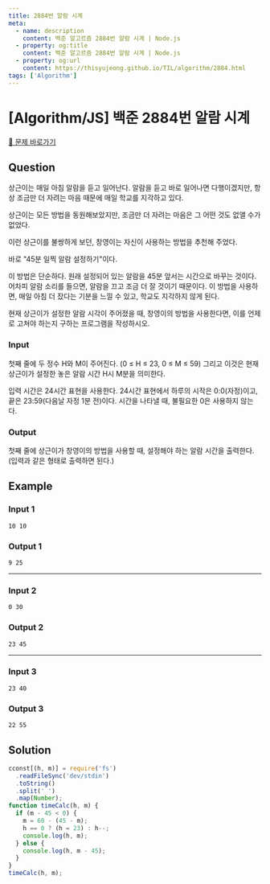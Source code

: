```yaml
---
title: 2884번 알람 시계
meta:
  - name: description
    content: 백준 알고르즘 2884번 알람 시계 | Node.js
  - property: og:title
    content: 백준 알고르즘 2884번 알람 시계 | Node.js
  - property: og:url
    content: https://thisyujeong.github.io/TIL/algorithm/2884.html
tags: ['Algorithm']
---
```


# [Algorithm/JS] 백준 2884번 알람 시계

[🔗 문제 바로가기](https://www.acmicpc.net/problem/2884)

## Question

상근이는 매일 아침 알람을 듣고 일어난다. 알람을 듣고 바로 일어나면 다행이겠지만, 항상 조금만 더 자려는 마음 때문에 매일 학교를 지각하고 있다.

상근이는 모든 방법을 동원해보았지만, 조금만 더 자려는 마음은 그 어떤 것도 없앨 수가 없었다.

이런 상근이를 불쌍하게 보던, 창영이는 자신이 사용하는 방법을 추천해 주었다.

바로 "45분 일찍 알람 설정하기"이다.

이 방법은 단순하다. 원래 설정되어 있는 알람을 45분 앞서는 시간으로 바꾸는 것이다. 어차피 알람 소리를 들으면, 알람을 끄고 조금 더 잘 것이기 때문이다. 이 방법을 사용하면, 매일 아침 더 잤다는 기분을 느낄 수 있고, 학교도 지각하지 않게 된다.

현재 상근이가 설정한 알람 시각이 주어졌을 때, 창영이의 방법을 사용한다면, 이를 언제로 고쳐야 하는지 구하는 프로그램을 작성하시오.

### Input

첫째 줄에 두 정수 H와 M이 주어진다. (0 ≤ H ≤ 23, 0 ≤ M ≤ 59) 그리고 이것은 현재 상근이가 설정한 놓은 알람 시간 H시 M분을 의미한다.

입력 시간은 24시간 표현을 사용한다. 24시간 표현에서 하루의 시작은 0:0(자정)이고, 끝은 23:59(다음날 자정 1분 전)이다. 시간을 나타낼 때, 불필요한 0은 사용하지 않는다.

### Output

첫째 줄에 상근이가 창영이의 방법을 사용할 때, 설정해야 하는 알람 시간을 출력한다. (입력과 같은 형태로 출력하면 된다.)

## Example

### Input 1

```
10 10
```

### Output 1

```
9 25
```

---

### Input 2

```
0 30
```

### Output 2

```
23 45
```

---

### Input 3

```
23 40
```

### Output 3

```
22 55
```

## Solution

```js
cconst[(h, m)] = require('fs')
  .readFileSync('dev/stdin')
  .toString()
  .split(' ')
  .map(Number);
function timeCalc(h, m) {
  if (m - 45 < 0) {
    m = 60 - (45 - m);
    h == 0 ? (h = 23) : h--;
    console.log(h, m);
  } else {
    console.log(h, m - 45);
  }
}
timeCalc(h, m);
```
